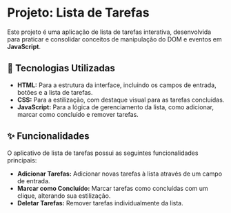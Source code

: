 # Projeto: Lista de Tarefas

Este projeto é uma aplicação de lista de tarefas interativa, desenvolvida para praticar e consolidar conceitos de manipulação do DOM e eventos em **JavaScript**.

## 🚀 Tecnologias Utilizadas

* **HTML:** Para a estrutura da interface, incluindo os campos de entrada, botões e a lista de tarefas.
* **CSS:** Para a estilização, com destaque visual para as tarefas concluídas.
* **JavaScript:** Para a lógica de gerenciamento da lista, como adicionar, marcar como concluído e remover tarefas.

## ✨ Funcionalidades

O aplicativo de lista de tarefas possui as seguintes funcionalidades principais:

* **Adicionar Tarefas:** Adicionar novas tarefas à lista através de um campo de entrada.
* **Marcar como Concluído:** Marcar tarefas como concluídas com um clique, alterando sua estilização.
* **Deletar Tarefas:** Remover tarefas individualmente da lista.
